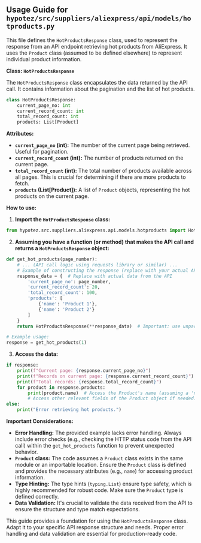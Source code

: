 ## Usage Guide for `hypotez/src/suppliers/aliexpress/api/models/hotproducts.py`

This file defines the `HotProductsResponse` class, used to represent the response from an API endpoint retrieving hot products from AliExpress. It uses the `Product` class (assumed to be defined elsewhere) to represent individual product information.

**Class: `HotProductsResponse`**

The `HotProductsResponse` class encapsulates the data returned by the API call. It contains information about the pagination and the list of hot products.

```python
class HotProductsResponse:
    current_page_no: int
    current_record_count: int
    total_record_count: int
    products: List[Product]
```

**Attributes:**

* **`current_page_no` (int):**  The number of the current page being retrieved.  Useful for pagination.
* **`current_record_count` (int):** The number of products returned on the current page.
* **`total_record_count` (int):** The total number of products available across all pages.  This is crucial for determining if there are more products to fetch.
* **`products` (List[Product]):** A list of `Product` objects, representing the hot products on the current page.


**How to use:**

1. **Import the `HotProductsResponse` class:**

```python
from hypotez.src.suppliers.aliexpress.api.models.hotproducts import HotProductsResponse
```

2. **Assuming you have a function (or method) that makes the API call and returns a `HotProductsResponse` object:**

```python
def get_hot_products(page_number):
    # ... (API call logic using requests library or similar) ...
    # Example of constructing the response (replace with your actual API call)
    response_data = {  # Replace with actual data from the API
        'current_page_no': page_number,
        'current_record_count': 20,
        'total_record_count': 100,
        'products': [
            {'name': 'Product 1'},
            {'name': 'Product 2'}
        ]
    }
    return HotProductsResponse(**response_data)  # Important: use unpacking

# Example usage:
response = get_hot_products(1)
```

3. **Access the data:**

```python
if response:
    print(f"Current page: {response.current_page_no}")
    print(f"Records on current page: {response.current_record_count}")
    print(f"Total records: {response.total_record_count}")
    for product in response.products:
        print(product.name)  # Access the Product's name (assuming a 'name' attribute).
        # Access other relevant fields of the Product object if needed.
else:
    print("Error retrieving hot products.")
```

**Important Considerations:**

* **Error Handling:**  The provided example lacks error handling.  Always include error checks (e.g., checking the HTTP status code from the API call) within the `get_hot_products` function to prevent unexpected behavior.
* **`Product` class:** The code assumes a `Product` class exists in the same module or an importable location. Ensure the `Product` class is defined and provides the necessary attributes (e.g., `name`) for accessing product information.
* **Type Hinting:**  The type hints (`typing.List`) ensure type safety, which is highly recommended for robust code.  Make sure the `Product` type is defined correctly.
* **Data Validation:** It's crucial to validate the data received from the API to ensure the structure and type match expectations.


This guide provides a foundation for using the `HotProductsResponse` class. Adapt it to your specific API response structure and needs.  Proper error handling and data validation are essential for production-ready code.